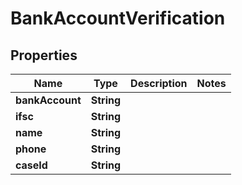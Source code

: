 

# BankAccountVerification


## Properties

| Name | Type | Description | Notes |
|------------ | ------------- | ------------- | -------------|
|**bankAccount** | **String** |  |  |
|**ifsc** | **String** |  |  |
|**name** | **String** |  |  |
|**phone** | **String** |  |  |
|**caseId** | **String** |  |  |



